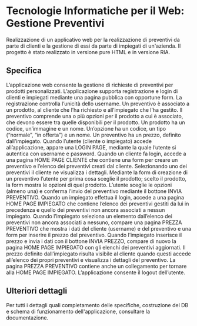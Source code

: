 # Tecnologie Informatiche per il Web: Gestione Preventivi
Realizzazione di un applicativo web per la realizzazione di preventivi da parte di clienti e la gestione di essi da parte di impiegati di un'azienda. Il progetto è stato realizzato in versione pure HTML e in versione RIA. 

## Specifica 
L’applicazione web consente la gestione di richieste di preventivi per prodotti personalizzati. L’applicazione supporta registrazione e login di clienti e impiegati mediante una pagina pubblica con opportune form. La registrazione controlla l’unicità dello username. Un preventivo è associato a un prodotto, al cliente che l’ha richiesto e all’impiegato che l’ha gestito. Il preventivo comprende una o più opzioni per il prodotto a cui è associato, che devono essere tra quelle disponibili per il prodotto. Un prodotto ha un codice, un’immagine e un nome. Un’opzione ha un codice, un tipo (“normale”, “in offerta”) e un nome. Un preventivo ha un prezzo, definito dall’impiegato. Quando l’utente (cliente o impiegato) accede all’applicazione, appare una LOGIN PAGE, mediante la quale l’utente si autentica con username e password. Quando un cliente fa login, accede a una pagina HOME PAGE CLIENTE che contiene una form per creare un preventivo e l’elenco dei preventivi creati dal cliente. Selezionando uno dei preventivi il cliente ne visualizza i dettagli. Mediante la form di creazione di un preventivo l’utente per prima cosa sceglie il prodotto; scelto il prodotto, la form mostra le opzioni di quel prodotto. L’utente sceglie le opzioni (almeno una) e conferma l’invio del preventivo mediante il bottone INVIA PREVENTIVO. Quando un impiegato effettua il login, accede a una pagina HOME PAGE IMPIEGATO che contiene l’elenco dei preventivi gestiti da lui in precedenza e quello dei preventivi non ancora associati a nessun impiegato. Quando l’impiegato seleziona un elemento dall’elenco dei preventivi non ancora associati a nessuno, compare una pagina PREZZA PREVENTIVO che mostra i dati del cliente (username) e del preventivo
e una form per inserire il prezzo del preventivo. Quando l’impiegato inserisce il prezzo e invia i dati con il bottone INVIA PREZZO, compare di nuovo la pagina HOME PAGE IMPIEGATO con gli elenchi dei preventivi aggiornati. Il prezzo definito dall’impiegato risulta visibile al cliente quando questi accede all’elenco dei propri
preventivi e visualizza i dettagli del preventivo. La pagina PREZZA PREVENTIVO contiene anche un collegamento per tornare alla HOME PAGE IMPIEGATO. L’applicazione consente il logout dell’utente. 

## Ulteriori dettagli
Per tutti i dettagli quali completamento delle specifiche, costruzione del DB e schema di funzionamento dell'applicazione, consultare la documentazione.
